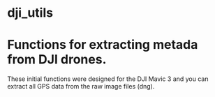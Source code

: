 # dji_utils
# Functions for extracting metada from DJI drones. 
These initial functions were designed for the DJI Mavic 3 and you can extract all GPS data from the raw image files (dng).
